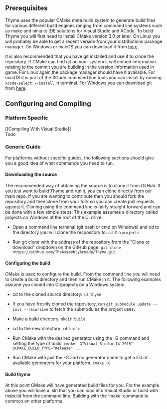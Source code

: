 ## Prerequisites
Thyme uses the popular CMake meta build system to generate build files for various different build engines ranging from command line systems such as make and ninja to IDE solutions for Visual Studio and XCode. To build Thyme you will first need to install CMake version 3.0 or later. On Linux you will probably be able to get a recent version from your distributions package manager. On Windows or macOS you can download it from [here](https://cmake.org/download/).

It is also recommended that you have git installed and use it to clone the repository. If CMake can find git on your system it will embed information relating to the commit you are building in the version information used in game. For Linux again the package manager should have it available. For macOS it is part of the XCode command line tools you can install by running ```xcode-select --install``` in terminal. For Windows you can download git from [here](https://git-scm.com/download/win).

## Configuring and Compiling  

### Platform Specific
[[Compiling With Visual Studio]]  
Todo

### Generic Guide
For platforms without specific guides, the following sections should give you a good idea of what commands you need to run.

#### Downloading the source
The recommended way of obtaining the source is to clone it from GitHub. If you just want to build Thyme and run it, you can clone directly from our main repo. If you are wanting to contribute then you should fork the repository and then clone from your fork so you can create pull requests against it. Cloning using the command line is fairly straight forward and can be done with a few simple steps. This example assumes a directory called projects on Windows at the root of the C: drive:

* Open a command line terminal (git bash or cmd on Windows) and cd to the directory you will clone the respository to. ```cd C:\projects```

* Run git clone with the address of the repository from the "Clone or download" dropdown on the GitHub page. ```git clone https://github.com/TheAssemblyArmada/Thyme.git```

#### Configuring the build
CMake is used to configure the build. From the command line you will need to create a build directory and then run CMake in it. The following examples assume you cloned into C:\projects on a Windows system.

* cd to the cloned source directory. ```cd thyme```

* If you have freshly cloned the repository, run ```git submodule update --init --recursive``` to fetch the submodules the project uses.

* Make a build directory. ```mkdir build```

* cd to the new directory. ```cd build```

* Run CMake with the desired generator using the -G command and setting the type of build. ```cmake -G"Visual Studio 14 2015" -DCMAKE_BUILD_TYPE="Release" ..```

* Run CMake with just the -G and no generator name to get a list of available generators for your platform. ```cmake -G```

#### Build thyme
At this point CMake will have generated build files for you. For the example above you will have a .sln that you can load into Visual Studio or build with msbuild from the command line. Building with the 'make' command is common on other platforms.
